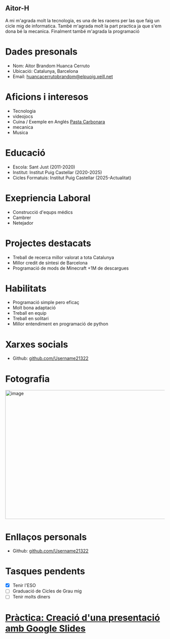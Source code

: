 ## Aitor-H
 
A mi m'agrada molt la tecnologia, es una de les raoens per las que faig un cicle mig de informatica. També m'agrada molt la part practica ja que s'em dona bé la mecanica. Finalment també m'agrada la programació

# Dades presonals

- Nom: Aitor Brandom Huanca Cerruto
- Ubicació: Catalunya, Barcelona
- Email: huancacerrutobrandom@elpuoig.xeill.net

# Aficions i interesos

- Tecnologia
- videojocs
- Cuina / Exemple en Anglés [Pasta Carbonara](https://github.com/Username21322/Aitor-H/blob/main/Extra.md)
- mecanica
- Musica

# Educació

- Escola: Sant Just (2011-2020)
- Institut: Institut Puig Castellar (2020-2025)
- Cicles Formatuis: Institut Puig Castellar (2025-Actualitat)

# Exepriencia Laboral

- Construcció d'equps médics
- Cambrer
- Netejador

# Projectes destacats

- Treball de recerca millor valorat a tota Catalunya
- Millor credit de síntesi de Barcelona
- Programació de mods de Minecraft +1M de descargues

# Habilitats

- Programació simple pero eficaç
- Molt bona adaptació
- Treball en equip
- Treball en solitari
- Millor entendiment en programació de python

# Xarxes socials
- Github: [github.com/Username21322](https://github.com/Username21322)

# Fotografia
<img width="612" height="408" alt="image" src="https://github.com/user-attachments/assets/81ff1798-9026-41fb-88b5-0374407eabce" />


# Enllaços personals

  - Github: [github.com/Username21322](https://github.com/Username21322)

# Tasques pendents
  
  - [x] Tenir l'ESO
  - [ ] Graduació de Cicles de Grau mig
  - [ ] Tenir molts diners 
 
# [Pràctica: Creació d'una presentació amb Google Slides](https://github.com/Username21322/Aitor-H/blob/main/Practica_EinesGoogle_AitorHuanca_NickPinzon)








